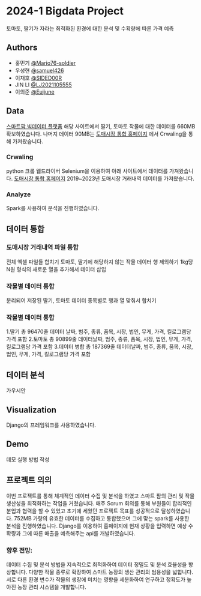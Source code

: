 # 2024-1 Bigdata Project

토마토, 딸기가 자라는 최적화된 환경에 대한 분석 및 수확량에 따른 가격 예측

## Authors

- 홍민기 [@Mario76-soldier](https://github.com/Mario76-soldier)
- 우성현 [@samuel426](https://github.com/samuel426)
- 이재호 [@SIDED00R](https://github.com/SIDED00R)
- JIN LI [@LJ2021105555](https://github.com/LJ2021105555)
- 이의준 [
  @Euijune
  ](https://github.com/Euijune)

## Data

[스마트팜 빅데이터 플랫폼](https://www.n-farm.kr/dataproduct?page=0&sort=issued&limit=15&category=[%2233%22])
해당 사이트에서 딸기, 토마토 작물에 대한 데이터를 660MB 확보하였습니다.
나머지 데이터 90MB는
[도매시장 통합 홈페이지](https://at.agromarket.kr/domeinfo/smallTrade.do) 에서
Crwaling을 통해 가져왔습니다.

### Crwaling

python 크롬 웹드라이버 Selenium을 이용하여 아래 사이트에서 데이터를 가져왔습니다.
[도매시장 통합 홈페이지](https://at.agromarket.kr/domeinfo/smallTrade.do)
2019~2023년 도매시장 거래내역 데이터를 가져왔습니다.

### Analyze

Spark를 사용하여 분석을 진행하였습니다.

## 데이터 통합

### 도매시장 거래내역 파일 통합

전체 엑셀 파일들 합치기
토마토, 딸기에 해당하지 않는 작물 데이터 행 제외하기
1kg당 N원 형식의 새로운 열을 추가해서 데이터 삽입

### 작물별 데이터 통합

분리되어 저장된 딸기, 토마토 데이터 종목별로 행과 열 맞춰서 합치기

### 작물별 데이터 통합

1.딸기 총 96470줄 데이터 날짜, 범주, 종류, 품목, 시장, 법인, 무게, 가격, 킬로그램당 가격 포함 2.토마토 총 90899줄 데이터날짜, 범주, 종류, 품목, 시장, 법인, 무게, 가격, 킬로그램당 가격 포함 3.데이터 병합 총 187369줄 데이터날짜, 범주, 종류, 품목, 시장, 법인, 무게, 가격, 킬로그램당 가격 포함

## 데이터 분석

가우시안

## Visualization

Django의 프레임워크를 사용하였습니다.

## Demo

데모 실행 방법 작성

## 프로젝트 의의

이번 프로젝트를 통해 체계적인 데이터 수집 및 분석을 하였고 스마트 팜의 관리 및 작물 생산성을 최적화하는 작업을 거쳤습니다.
매주 Scrum 회의를 통해 부원들이 합리적인 분업과 협력을 할 수 있었고 초기에 세웠던 프로젝트 목표를 성공적으로 달성하였습니다.
752MB 가량의 유효한 데이터를 수집하고 통합했으며 그에 맞는 spark를 사용한 분석을 진행하였습니다.
Django를 이용하여 홈페이지에 현재 상황을 입력하면 예상 수확량과 그에 따른 매출을 예측해주는 api를 개발하였습니다.

### 향후 전망:

데이터 수집 및 분석 방법을 지속적으로 최적화하여 데이터 정밀도 및 분석 효율성을 향상합니다.
다양한 작물 종류로 확장하여 스마트 농장의 생산 관리의 범용성을 넓힙니다.
서로 다른 환경 변수가 작물의 생장에 미치는 영향을 세분화하여 연구하고 정확도가 높아진 농장 관리 시스템을 개발합니다.
